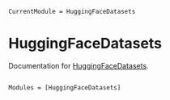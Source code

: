 ```@meta
CurrentModule = HuggingFaceDatasets
```

# HuggingFaceDatasets

Documentation for [HuggingFaceDatasets](https://github.com/CarloLucibello/HuggingFaceDatasets.jl).

```@index
```

```@autodocs
Modules = [HuggingFaceDatasets]
```
